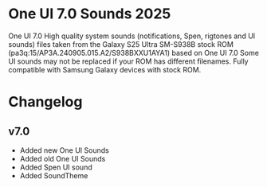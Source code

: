 # One UI 7.0 Sounds 2025

One UI 7.0 High quality system sounds (notifications, Spen, rigtones and UI sounds) 
files taken from the Galaxy S25 Ultra SM-S938B stock ROM (pa3q:15/AP3A.240905.015.A2/S938BXXU1AYA1) based on One UI 7.0
Some UI sounds may not be replaced if your ROM has different filenames.
Fully compatible with Samsung Galaxy devices with stock ROM.

# Changelog
## v7.0
- Added new One UI Sounds 
- Added old One UI Sounds 
- Added Spen UI sound
- Added SoundTheme

